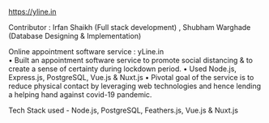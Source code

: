 
https://yline.in

Contributor :  Irfan Shaikh (Full stack development) , Shubham Warghade (Database Designing & Implementation)

Online appointment software service : yLine.in	 
•	Built an appointment software service to promote social distancing & to create a sense of certainty during lockdown period.
•	Used Node.js, Express.js, PostgreSQL, Vue.js & Nuxt.js
•	Pivotal goal of the service is to reduce physical contact by leveraging web technologies and hence lending a helping hand against covid-19 pandemic.


Tech Stack used - Node.js, PostgreSQL, Feathers.js, Vue.js & Nuxt.js

